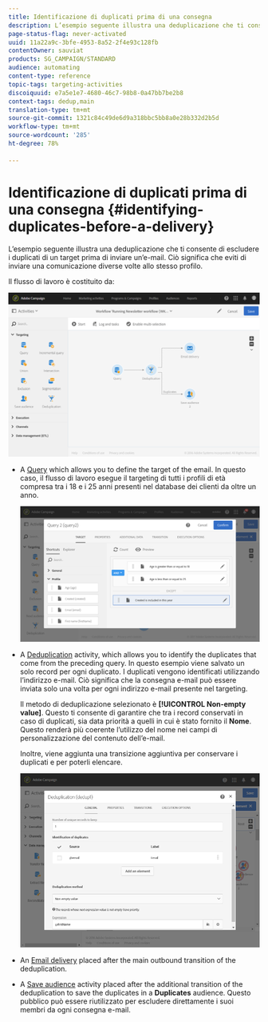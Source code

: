 ```yaml
---
title: Identificazione di duplicati prima di una consegna
description: L’esempio seguente illustra una deduplicazione che ti consente di escludere i duplicati di un target prima di inviare un’e-mail. Ciò significa che eviti di inviare una comunicazione diverse volte allo stesso profilo.
page-status-flag: never-activated
uuid: 11a22a9c-3bfe-4953-8a52-2f4e93c128fb
contentOwner: sauviat
products: SG_CAMPAIGN/STANDARD
audience: automating
content-type: reference
topic-tags: targeting-activities
discoiquuid: e7a5e1e7-4680-46c7-98b8-0a47bb7be2b8
context-tags: dedup,main
translation-type: tm+mt
source-git-commit: 1321c84c49de6d9a318bbc5bb8a0e28b332d2b5d
workflow-type: tm+mt
source-wordcount: '285'
ht-degree: 78%

---
```



# Identificazione di duplicati prima di una consegna {#identifying-duplicates-before-a-delivery}

L’esempio seguente illustra una deduplicazione che ti consente di escludere i duplicati di un target prima di inviare un’e-mail. Ciò significa che eviti di inviare una comunicazione diverse volte allo stesso profilo.

Il flusso di lavoro è costituito da:

![](assets/deduplication_example_workflow.png)

* A [Query](../../automating/using/query.md) which allows you to define the target of the email. In questo caso, il flusso di lavoro esegue il targeting di tutti i profili di età compresa tra i 18 e i 25 anni presenti nel database dei clienti da oltre un anno.

   ![](assets/deduplication_example_query.png)

* A [Deduplication](../../automating/using/deduplication.md) activity, which allows you to identify the duplicates that come from the preceding query. In questo esempio viene salvato un solo record per ogni duplicato. I duplicati vengono identificati utilizzando l’indirizzo e-mail. Ciò significa che la consegna e-mail può essere inviata solo una volta per ogni indirizzo e-mail presente nel targeting.

   Il metodo di deduplicazione selezionato è **[!UICONTROL Non-empty value]**. Questo ti consente di garantire che tra i record conservati in caso di duplicati, sia data priorità a quelli in cui è stato fornito il **Nome**. Questo renderà più coerente l’utilizzo del nome nei campi di personalizzazione del contenuto dell’e-mail.

   Inoltre, viene aggiunta una transizione aggiuntiva per conservare i duplicati e per poterli elencare.

   ![](assets/deduplication_example_dedup.png)

* An [Email delivery](../../automating/using/email-delivery.md) placed after the main outbound transition of the deduplication.
* A [Save audience](../../automating/using/save-audience.md) activity placed after the additional transition of the deduplication to save the duplicates in a **Duplicates** audience. Questo pubblico può essere riutilizzato per escludere direttamente i suoi membri da ogni consegna e-mail.
